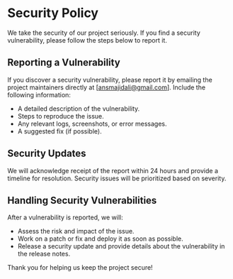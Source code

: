 # Security Policy

We take the security of our project seriously. If you find a security vulnerability, please follow the steps below to report it.

## Reporting a Vulnerability

If you discover a security vulnerability, please report it by emailing the project maintainers directly at [ansmajidali@gmail.com]. Include the following information:
- A detailed description of the vulnerability.
- Steps to reproduce the issue.
- Any relevant logs, screenshots, or error messages.
- A suggested fix (if possible).

## Security Updates

We will acknowledge receipt of the report within 24 hours and provide a timeline for resolution. Security issues will be prioritized based on severity.

## Handling Security Vulnerabilities

After a vulnerability is reported, we will:
- Assess the risk and impact of the issue.
- Work on a patch or fix and deploy it as soon as possible.
- Release a security update and provide details about the vulnerability in the release notes.

Thank you for helping us keep the project secure!

